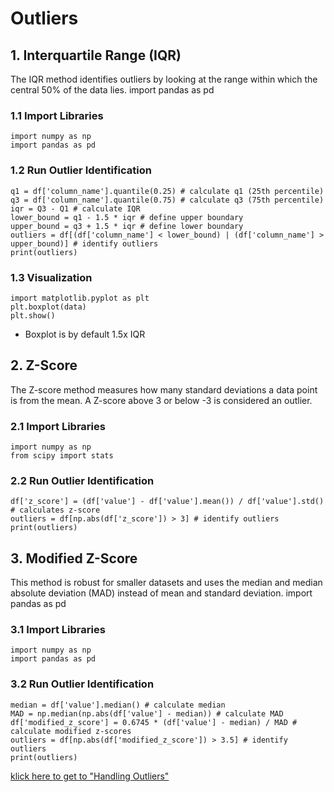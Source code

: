 # Outliers
## 1. Interquartile Range (IQR)
The IQR method identifies outliers by looking at the range within which the central 50% of the data lies.
import pandas as pd
### 1.1 Import Libraries
    import numpy as np
    import pandas as pd
### 1.2 Run Outlier Identification
    q1 = df['column_name'].quantile(0.25) # calculate q1 (25th percentile)
    q3 = df['column_name'].quantile(0.75) # calculate q3 (75th percentile)
    iqr = Q3 - Q1 # calculate IQR
    lower_bound = q1 - 1.5 * iqr # define upper boundary
    upper_bound = q3 + 1.5 * iqr # define lower boundary
    outliers = df[(df['column_name'] < lower_bound) | (df['column_name'] > upper_bound)] # identify outliers
    print(outliers)
### 1.3 Visualization
    import matplotlib.pyplot as plt
    plt.boxplot(data)
    plt.show()
* Boxplot is by default 1.5x IQR
## 2. Z-Score
The Z-score method measures how many standard deviations a data point is from the mean. A Z-score above 3 or below -3 is considered an outlier.
### 2.1 Import Libraries
    import numpy as np
    from scipy import stats
### 2.2 Run Outlier Identification
    df['z_score'] = (df['value'] - df['value'].mean()) / df['value'].std() # calculates z-score
    outliers = df[np.abs(df['z_score']) > 3] # identify outliers
    print(outliers)
## 3. Modified Z-Score
This method is robust for smaller datasets and uses the median and median absolute deviation (MAD) instead of mean and standard deviation.
import pandas as pd
### 3.1 Import Libraries
    import numpy as np
    import pandas as pd
### 3.2 Run Outlier Identification
    median = df['value'].median() # calculate median
    MAD = np.median(np.abs(df['value'] - median)) # calculate MAD
    df['modified_z_score'] = 0.6745 * (df['value'] - median) / MAD # calculate modified z-scores
    outliers = df[np.abs(df['modified_z_score']) > 3.5] # identify outliers
    print(outliers)

[klick here to get to "Handling Outliers"](https://github.com/tbgrun/machine_learning/blob/main/02%20-%20Data%20Cleaning/04%20-%20Handling%20Outliers.md)
